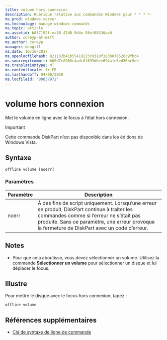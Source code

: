 ```yaml
---
title: volume hors connexion
description: Rubrique relative aux commandes Windows pour * * * *-
ms.prod: windows-server
ms.technology: manage-windows-commands
ms.topic: article
ms.assetid: b8f7192f-ea38-47d0-9d4e-58ef68336ae6
author: coreyp-at-msft
ms.author: coreyp
manager: dongill
ms.date: 10/16/2017
ms.openlocfilehash: 821132b41b55410223c0310f283b076526c9fbc4
ms.sourcegitcommit: b00d7c8968c4adc8f699dbee694afe6ed36bc9de
ms.translationtype: MT
ms.contentlocale: fr-FR
ms.lasthandoff: 04/08/2020
ms.locfileid: "80837972"
---
```

# <a name="offline-volume"></a>volume hors connexion



Met le volume en ligne avec le focus à l’état hors connexion.

> [!IMPORTANT]
> Cette commande DiskPart n’est pas disponible dans les éditions de Windows Vista.

## <a name="syntax"></a>Syntaxe

```
offline volume [noerr]
```

### <a name="parameters"></a>Paramètres

|Paramètre|Description|
|---------|-----------|
|noerr|À des fins de script uniquement. Lorsqu’une erreur se produit, DiskPart continue à traiter les commandes comme si l’erreur ne s’était pas produite. Sans ce paramètre, une erreur provoque la fermeture de DiskPart avec un code d’erreur.|

## <a name="remarks"></a>Notes

-   Pour que cela aboutisse, vous devez sélectionner un volume. Utilisez la commande **Sélectionner un volume** pour sélectionner un disque et lui déplacer le focus.

## <a name="examples"></a><a name=BKMK_examples></a>Illustre

Pour mettre le disque avec le focus hors connexion, tapez :
```
offline volume
```

## <a name="additional-references"></a>Références supplémentaires

- [Clé de syntaxe de ligne de commande](command-line-syntax-key.md)

